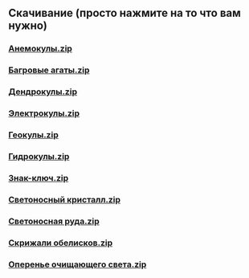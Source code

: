 ## Скачивание (просто нажмите на то что вам нужно)


### [Анемокулы.zip](https://raw.githubusercontent.com/AluminiumTN/Sorted-TP-Files-RU/Sorted-TP-Files-RU/Окулы%20и%20т.д/Анемокулы.zip)

### [Багровые агаты.zip](https://raw.githubusercontent.com/AluminiumTN/Sorted-TP-Files-RU/Sorted-TP-Files-RU/Окулы%20и%20т.д/Багровый%20агат.zip)

### [Дендрокулы.zip](https://raw.githubusercontent.com/AluminiumTN/Sorted-TP-Files-RU/Sorted-TP-Files-RU/Окулы%20и%20т.д/Дендрокулы.zip)

### [Электрокулы.zip](https://raw.githubusercontent.com/AluminiumTN/Sorted-TP-Files-RU/Sorted-TP-Files-RU/Окулы%20и%20т.д/Электрокулы.zip)

### [Геокулы.zip](https://raw.githubusercontent.com/AluminiumTN/Sorted-TP-Files-RU/Sorted-TP-Files-RU/Окулы%20и%20т.д/Геокулы.zip)

### [Гидрокулы.zip](https://raw.githubusercontent.com/AluminiumTN/Sorted-TP-Files-RU/Sorted-TP-Files-RU/Окулы%20и%20т.д/Гидрокулы.zip)

### [Знак-ключ.zip](https://raw.githubusercontent.com/AluminiumTN/Sorted-TP-Files-RU/Sorted-TP-Files-RU/Окулы%20и%20т.д/Знак-ключ.zip)

### [Светоносный кристалл.zip](https://raw.githubusercontent.com/AluminiumTN/Sorted-TP-Files-RU/Sorted-TP-Files-RU/Окулы%20и%20т.д/Светоносный%20кристалл.zip)

### [Светоносная руда.zip](https://raw.githubusercontent.com/AluminiumTN/Sorted-TP-Files-RU/Sorted-TP-Files-RU/Окулы%20и%20т.д/Светоносная%20руда.zip)

### [Скрижали обелисков.zip](https://github.com/AluminiumTN/Sorted-TP-Files-RU/blob/Sorted-TP-Files-RU/Окулы%20и%20т.д/Скрижали%20обелисков.zip)

### [Оперенье очищающего света.zip](https://raw.githubusercontent.com/AluminiumTN/Sorted-TP-Files-RU/Sorted-TP-Files-RU/Окулы%20и%20т.д/Оперенье%20очищающего%20света.zip)

